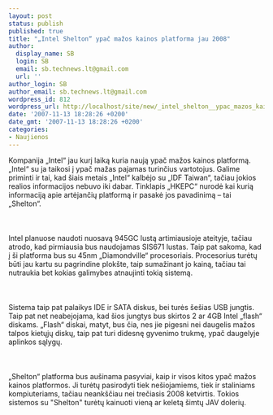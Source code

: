 ```yaml
---
layout: post
status: publish
published: true
title: "„Intel Shelton“ ypač mažos kainos platforma jau 2008"
author:
  display_name: SB
  login: SB
  email: sb.technews.lt@gmail.com
  url: ''
author_login: SB
author_email: sb.technews.lt@gmail.com
wordpress_id: 812
wordpress_url: http://localhost/site/new/_intel_shelton__ypac_mazos_kainos_platforma_jau_2008/
date: '2007-11-13 18:28:26 +0200'
date_gmt: '2007-11-13 18:28:26 +0200'
categories:
- Naujienos
---
```

<p>Kompanija „Intel“ jau kurį laiką kuria naują ypač mažos kainos platformą. „Intel“ su ja taikosi į ypač mažas pajamas turinčius vartotojus. Galime priminti ir tai, kad šiais metais „Intel“ kalbėjo su „IDF Taiwan“, tačiau jokios realios informacijos nebuvo iki dabar. Tinklapis „HKEPC“ nurodė kai kurią informaciją apie artėjančių platformą ir pasakė jos pavadinimą – tai „Shelton“.<br />
<br><br />
<br>Intel planuose naudoti nuosavą 945GC lustą artimiausioje ateityje, tačiau atrodo, kad pirmiausia bus naudojamas SIS671 lustas. Taip pat sakoma, kad į ši platforma bus su 45nm „Diamondville“ procesoriais. Procesorius turėtų būti jau kartu su pagrindine plokšte, taip sumažinant jo kainą, tačiau tai nutraukia bet kokias galimybes atnaujinti tokią sistemą.<br />
<br><br />
<br>Sistema taip pat palaikys IDE ir SATA diskus, bei turės šešias USB jungtis. Taip pat net neabejojama, kad šios jungtys bus skirtos 2 ar 4GB Intel „flash“ diskams. „Flash“ diskai, matyt, bus čia, nes jie pigesni nei daugelis mažos talpos kietųjų diskų, taip pat turi didesnę gyvenimo trukmę, ypač daugelyje aplinkos sąlygų.<br />
<br><br />
<br>„Shelton“ platforma bus aušinama pasyviai, kaip ir visos kitos ypač mažos kainos platformos. Ji turėtų pasirodyti tiek nešiojamiems, tiek ir staliniams kompiuteriams, tačiau neankščiau nei trečiasis 2008 ketvirtis. Tokios sistemos su &quot;Shelton&quot; turėtų kainuoti vieną ar keletą šimtų JAV dolerių.<br />
<br></p>
